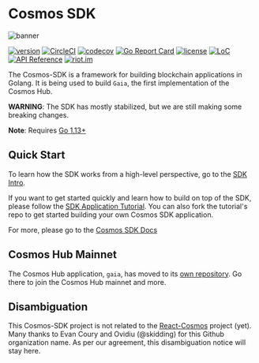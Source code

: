 # Cosmos SDK

![banner](docs/cosmos-sdk-image.jpg)

[![version](https://img.shields.io/github/tag/cosmos/cosmos-sdk.svg)](https://github.com/tuckermint/cosmos-sdk/releases/latest)
[![CircleCI](https://circleci.com/gh/cosmos/cosmos-sdk/tree/master.svg?style=shield)](https://circleci.com/gh/cosmos/cosmos-sdk/tree/master)
[![codecov](https://codecov.io/gh/cosmos/cosmos-sdk/branch/master/graph/badge.svg)](https://codecov.io/gh/cosmos/cosmos-sdk)
[![Go Report Card](https://goreportcard.com/badge/github.com/tuckermint/cosmos-sdk)](https://goreportcard.com/report/github.com/tuckermint/cosmos-sdk)
[![license](https://img.shields.io/github/license/cosmos/cosmos-sdk.svg)](https://github.com/tuckermint/cosmos-sdk/blob/master/LICENSE)
[![LoC](https://tokei.rs/b1/github/cosmos/cosmos-sdk)](https://github.com/tuckermint/cosmos-sdk)
[![API Reference](https://godoc.org/github.com/tuckermint/cosmos-sdk?status.svg)](https://godoc.org/github.com/tuckermint/cosmos-sdk)
[![riot.im](https://img.shields.io/badge/riot.im-JOIN%20CHAT-green.svg)](https://riot.im/app/#/room/#cosmos-sdk:matrix.org)

The Cosmos-SDK is a framework for building blockchain applications in Golang.
It is being used to build `Gaia`, the first implementation of the Cosmos Hub.

**WARNING**: The SDK has mostly stabilized, but we are still making some
breaking changes.

**Note**: Requires [Go 1.13+](https://golang.org/dl/)

## Quick Start

To learn how the SDK works from a high-level perspective, go to the [SDK Intro](./docs/intro/intro.md).

If you want to get started quickly and learn how to build on top of the SDK, please follow the [SDK Application Tutorial](https://github.com/tuckermint/sdk-application-tutorial). You can also fork the tutorial's repo to get started building your own Cosmos SDK application.

For more, please go to the [Cosmos SDK Docs](./docs/README.md)

## Cosmos Hub Mainnet

The Cosmos Hub application, `gaia`, has moved to its [own repository](https://github.com/tuckermint/gaia). Go there to join the Cosmos Hub mainnet and more.

## Disambiguation

This Cosmos-SDK project is not related to the [React-Cosmos](https://github.com/react-cosmos/react-cosmos) project (yet). Many thanks to Evan Coury and Ovidiu (@skidding) for this Github organization name. As per our agreement, this disambiguation notice will stay here.
